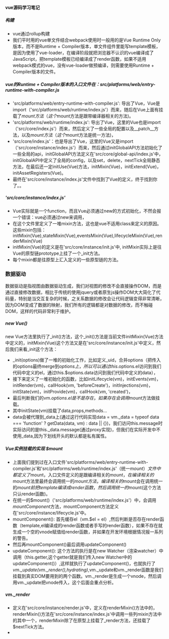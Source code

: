 **vue源码学习笔记**
##### 构建
+ vue通过rollup构建
+ 我们平时用的vue单文件结合webpack使用时一般用的是Vue Runtime Only版本，而不是Runtime + Compiler版本，单文件组件里能写template模板，是因为使用了vue-loader，在编译阶段就把浏览器不认识的vue编译成了JavaScript，把template模板已经编译成了render函数，如果不适用webpack模式的vue，没有vue-loader做预编译，则需要使用Runtime + Compiler版本的文件。
##### vue的Runtime + Compiler版本的入口文件在：src/platforms/web/entry-runtime-with-compiler.js
+ 'src/platforms/web/entry-runtime-with-compiler.js': 导出了Vue，Vue是import（'src/platforms/web/runtime/index.js'）而来，随后在Vue上面有挂载了$mount方法（这个$mount方法是跟带编译器相关的方法)。
+ 'src/platforms/web/runtime/index.js': 导出了Vue，这里的Vue也是import（'src/core/index.js'）而来，然后定义了一些全局的配置以及__patch__方法，以及$mount方法（这个$mount方法是统一方法)，
+ 'src/core/index.js'：也是导出了Vue，这里的Vue又是import（'src/core/instance/index.js'）而来，然后通过initGlobalAPI方法初始化了一些全局的api，initGlobalAPI方法定义在'src/core/global-api/index.js'中，initGlobalAPI中定义了全局的config，以及set，delete，nextTick全局静态方法，在最后还一定initUse(Vue)方法，initMixin(Vue)，initExtend(Vue)，initAssetRegisters(Vue)。
+ 最终在'src/core/instance/index.js'文件中找到了Vue的定义，终于找到你了。。
##### 'src/core/instance/index.js'
+ Vue实际就是一个function，而且Vue必须通过new的方式初始化，不然会报一个错误：vue必须通过new来调用，
+ 在这个文件里定义了一堆mixin方法，这也是vue不适用class来定义的原因。这些mixin包括：initMixin(Vue),stateMixin(Vue),eventsMixin(Vue),lifecycleMixin(Vue),renderMixin(Vue)
+ initMixin(Vue)的定义是在'src/core/instance/init.js'中, initMixin实际上是往Vue的原型链prototype上挂了一个_init方法。
+ 每个mixin都是往原型上汇入定义的一些原型链的方法。
### 数据驱动
数据驱动是指视图由数据驱动生成，我们对视图的修改不会直接操作DOM，而是通过直接修改数据，相比于传统的使用jquery或者原生js操作DOM大大简化了代码量，特别是当交互复杂的时候，之关系数据的修改会让代码逻辑变得非常清晰，因为DOM变成了数据的映射，我们所有的逻辑都是对数据的修改，而不触碰DOM，这样的代码非常利于维护。
##### new Vue()
new Vue方法里执行了_init()方法，这个_init()方法是当前文件initMixin(Vue)方法中定义的，initMixin(Vue)这个方法又是在'src/core/instance/init.js'中定义，然后我们来看_init这个方法：
+ _init(options)做了一堆的初始化工作，比如定义_uid，合并options（把传入的options最终merge到$options上，所以可以通过this.$options.el访问到我们代码中定义的el，通过this.$options.data访问到我们代码中定义的data），
+ 接下来定义了一堆初始化的函数，比如initLifecycle(vm)，initEvents(vm)，initRender(vm)，callHook(vm, 'beforeCreate')，initInjections(vm)，initState(vm)，initProvide(vm)，callHook(vm, 'created')，
+ 最后判断我们的vm.$options.el是不是存在，如果存在会调用$mount方法做挂载。
+ 其中initState(vm)挂载了data,props,methods...
+ data会被代理到_data上(通过这行代码实现data = vm._data = typeof data === 'function' ? getData(data, vm) : data || {})，我们访问this.message时实际访问的是this._data.message(通过proxy实现)，但我们在实际开发中不使用_data,因为下划线开头的默认都是私有属性。
##### Vue实例挂载的实现 $mount
+ 上面我们提到过在入口文件'src/platforms/web/entry-runtime-with-compiler.js'和'src/platforms/web/runtime/index.js'（统一$mount）文件中都定义了$mount，入口文件定义的是跟编译相关的$mount，在编译相关的$mount方法里最终会调用统一的$mount方法，编译相关的$mount会在调用统一的$mount前把template编译成render函数，然后调用统一的$mount(这个方法只认render函数)。
+ 在统一的$mount()（'src/platforms/web/runtime/index.js'）中，会调用*mountComponent*方法，mountComponent方法定义在'src/core/instance/lifecycle.js'中。
+ mountComponent(): 首先缓存el（vm.$el = el）,然后判断是否存在render函数（template,el编译成的render函数或者手写的render函数），如果不存在就生成一个空的vnode赋值给render函数，并如果在开发环境根据情况报一系列的警告。
+ 然后再mountComponent()最后调用updateComponent()
+ updateComponent(): 这个方法的执行是在new Watcher（渲染watcher）中调用（this.getter,这个getter就是我们传入new Watcher中的updateComponent()）,这样就执行了updateComponent()，也就执行了*vm._update(vm._render(),hydrating)*,vm._update和vm._render函数是我们挂载到真实DOM要用到的两个函数。vm._render是生成一个vnode，然后调用vm._update把vnode传入，这个后面会重点分析。
##### vm._render
+ 定义在'src/core/instance/render.js'中，定义在renderMixin()方法中的，renderMixin()方法在'src/core/instance/index.js'中调用一些列mixin方法中的其中一个，renderMixin除了在原型上挂载了_render方法，还挂载了$nextTick方法。
+ 


